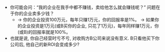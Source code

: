 - 你可能会问：“我的企业在我手中都不赚钱，卖给他怎么就会赚钱呢？” 问题在于你的企业卖多少钱？
	- -> 你的企业投资100万元，每年只赚1万元，你的回报率是1%。
	  -> 如果你的企业投资是1万元(或B买你的企业, 只花了1万元)，每年同样赚1万元，你(或B)的回报率就是100%。
- 也就是说, 你自己经营时亏不亏, 对收购方B公司来说没有意义. B只看他买下你公司后, 他自己的新ROI会变成多少?